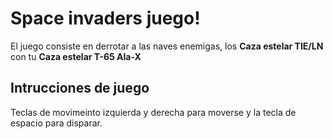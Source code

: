 # Space invaders juego!

El juego consiste en derrotar a las naves enemigas, los **Caza estelar TIE/LN** con tu **Caza estelar T-65 Ala-X**


## Intrucciones de juego

Teclas de movimeinto izquierda y derecha para moverse y la tecla de espacio para disparar.  
